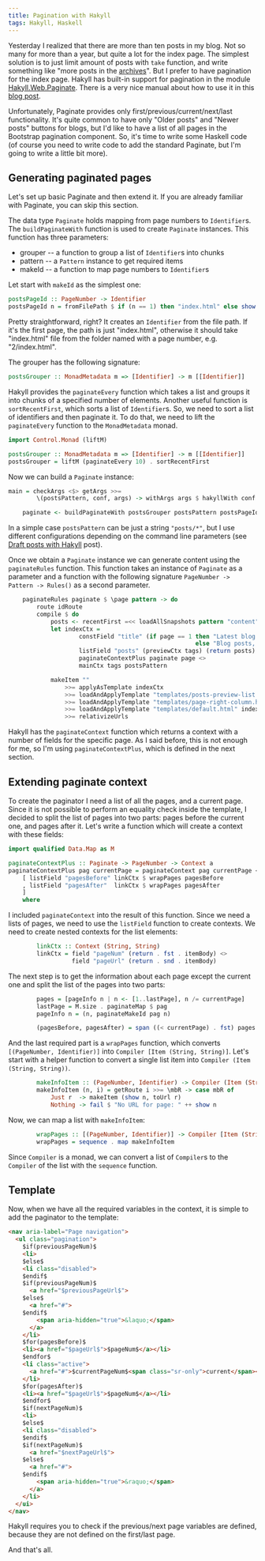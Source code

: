 ```yaml
---
title: Pagination with Hakyll
tags: Hakyll, Haskell
---
```


Yesterday I realized that there are more than ten posts in my blog. Not so many
for more than a year, but quite a lot for the index page.  The simplest solution
is to just limit amount of posts with `take` function, and write something like
"more posts in the [archives](/archive.html)".  But I prefer to have pagination
for the index page.  Hakyll has built-in support for pagination in the module
[Hakyll.Web.Paginate](https://jaspervdj.be/hakyll/reference/Hakyll-Web-Paginate.html).
There is a very nice manual about how to use it in this [blog
post](https://dannysu.com/2015/10/29/hakyll-pagination/).

Unfortunately, Paginate provides only first/previous/current/next/last functionality.
It's quite common to have only "Older posts" and "Newer posts" buttons for
blogs, but I'd like to have a list of all pages in the Bootstrap pagination
component.  So, it's time to write some Haskell code (of course you need to
write code to add the standard Paginate, but I'm going to write a little bit more).

<!--more-->

## Generating paginated pages

Let's set up basic Paginate and then extend it. If you are already familiar
with Paginate, you can skip this section.

The data type `Paginate` holds mapping from page numbers to `Identifier`s. The
`buildPaginateWith` function is used to create `Paginate` instances.  This
function has three parameters:

- grouper -- a function to group a list of `Identifier`s into chunks
- pattern -- a `Pattern` instance to get required items
- makeId -- a function to map page numbers to `Identifier`s

Let start with `makeId` as the simplest one:

```Haskell
postsPageId :: PageNumber -> Identifier
postsPageId n = fromFilePath $ if (n == 1) then "index.html" else show n ++ "/index.html"
```

Pretty straightforward, right? It creates an `Identifier` from the file path. If it's
the first page, the path is just "index.html", otherwise it should take
"index.html" file from the folder named with a page number, e.g. "2/index.html".

The grouper has the following signature:

```Haskell
postsGrouper :: MonadMetadata m => [Identifier] -> m [[Identifier]]
```

Hakyll provides the `paginateEvery` function which takes a list and groups it into
chunks of a specified number of elements.  Another useful function is
`sortRecentFirst`, which sorts a list of `Identifier`s.  So, we need to sort a
list of identifiers and then paginate it.  To do that, we need to lift the
`paginateEvery` function to the `MonadMetadata` monad.

```Haskell
import Control.Monad (liftM)

postsGrouper :: MonadMetadata m => [Identifier] -> m [[Identifier]]
postsGrouper = liftM (paginateEvery 10) . sortRecentFirst 
```

Now we can build a `Paginate` instance:

```Haskell
main = checkArgs <$> getArgs >>=
        \(postsPattern, conf, args) -> withArgs args $ hakyllWith conf $ do

    paginate <- buildPaginateWith postsGrouper postsPattern postsPageId
```

In a simple case `postsPattern` can be just a string `"posts/*"`, but I use different
configurations depending on the command line parameters (see [Draft posts with
Hakyll](/posts/2015-10-31-Draft-posts-with-Hakyll.html) post).

Once we obtain a `Paginate` instance we can generate content using the
`paginateRules` function.  This function takes an instance of `Paginate` as a
parameter and a function with the following signature `PageNumber -> Pattern ->
Rules()` as a second parameter.

```Haskell
    paginateRules paginate $ \page pattern -> do
        route idRoute
        compile $ do
            posts <- recentFirst =<< loadAllSnapshots pattern "content"
            let indexCtx =
                    constField "title" (if page == 1 then "Latest blog posts"
                                                     else "Blog posts, page " ++ show page) <>
                    listField "posts" (previewCtx tags) (return posts) <>
                    paginateContextPlus paginate page <>
                    mainCtx tags postsPattern

            makeItem ""
                >>= applyAsTemplate indexCtx
                >>= loadAndApplyTemplate "templates/posts-preview-list.html" indexCtx
                >>= loadAndApplyTemplate "templates/page-right-column.html" indexCtx
                >>= loadAndApplyTemplate "templates/default.html" indexCtx
                >>= relativizeUrls
```

Hakyll has the `paginateContext` function which returns a context with a
number of fields for the specific page.  As I said before, this is not enough for
me, so I'm using `paginateContextPlus`, which is defined in the next section.

## Extending paginate context

To create the paginator I need a list of all the pages, and a current page.  Since it is
not possible to perform an equality check inside the template, I decided to split
the list of pages into two parts: pages before the current one, and pages after it.
Let's write a function which will create a context with these fields:

```Haskell
import qualified Data.Map as M

paginateContextPlus :: Paginate -> PageNumber -> Context a
paginateContextPlus pag currentPage = paginateContext pag currentPage <> mconcat
    [ listField "pagesBefore" linkCtx $ wrapPages pagesBefore
    , listField "pagesAfter"  linkCtx $ wrapPages pagesAfter
    ]
    where
```

I included `paginateContext` into the result of this function.  Since
we need a lists of pages, we need to use the `listField` function to create
contexts.  We need to create nested contexts for the list elements:

```Haskell
        linkCtx :: Context (String, String)
        linkCtx = field "pageNum" (return . fst . itemBody) <>
                  field "pageUrl" (return . snd . itemBody)
```

The next step is to get the information about each page except the current one and split the
list of the pages into two parts:

```Haskell
        pages = [pageInfo n | n <- [1..lastPage], n /= currentPage]
        lastPage = M.size . paginateMap $ pag
        pageInfo n = (n, paginateMakeId pag n)

        (pagesBefore, pagesAfter) = span ((< currentPage) . fst) pages
```

And the last required part is a `wrapPages` function, which converts
`[(PageNumber, Identifier)]` into `Compiler [Item (String, String)]`. Let's
start with a helper function to convert a single list item into `Compiler (Item
(String, String))`.

```Haskell
        makeInfoItem :: (PageNumber, Identifier) -> Compiler (Item (String, String))
        makeInfoItem (n, i) = getRoute i >>= \mbR -> case mbR of
            Just r  -> makeItem (show n, toUrl r)
            Nothing -> fail $ "No URL for page: " ++ show n
```

Now, we can map a list with `makeInfoItem`:

```Haskell
        wrapPages :: [(PageNumber, Identifier)] -> Compiler [Item (String, String)]
        wrapPages = sequence . map makeInfoItem
```

Since `Compiler` is a monad, we can convert a list of `Compiler`s to the
`Compiler` of the list with the `sequence` function.

## Template

Now, when we have all the required variables in the context, it is simple to add the
paginator to the template:

```html
<nav aria-label="Page navigation">
  <ul class="pagination">
    $if(previousPageNum)$
    <li>
    $else$
    <li class="disabled">
    $endif$
    $if(previousPageNum)$
      <a href="$previousPageUrl$">
    $else$
      <a href="#">
    $endif$
        <span aria-hidden="true">&laquo;</span>
      </a>
    </li>
    $for(pagesBefore)$
    <li><a href="$pageUrl$">$pageNum$</a></li>
    $endfor$
    <li class="active">
      <a href="#">$currentPageNum$<span class="sr-only">current</span></a>
    </li>
    $for(pagesAfter)$
    <li><a href="$pageUrl$">$pageNum$</a></li>
    $endfor$
    $if(nextPageNum)$
    <li>
    $else$
    <li class="disabled">
    $endif$
    $if(nextPageNum)$
      <a href="$nextPageUrl$">
    $else$
      <a href="#">
    $endif$
        <span aria-hidden="true">&raquo;</span>
      </a>
    </li>
  </ui>
</nav>
```

Hakyll requires you to check if the previous/next page variables are defined,
because they are not defined on the first/last page.

And that's all.
